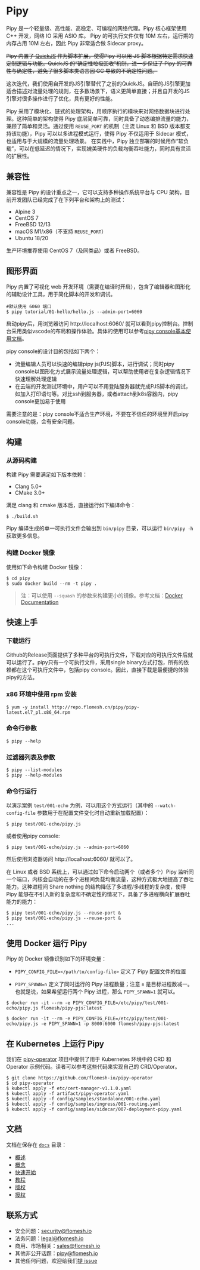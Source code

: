 # Pipy

Pipy 是一个轻量级、高性能、高稳定、可编程的网络代理。Pipy 核心框架使用 C++ 开发，网络 IO 采用 ASIO 库。
Pipy 的可执行文件仅有 10M 左右，运行期的内存占用 10M 左右，因此 Pipy 非常适合做 Sidecar proxy。

~~Pipy 内置了 [QuickJS](https://github.com/bellard/quickjs) 作为脚本扩展，使得Pipy 可以用 JS 脚本根据特定需求快速定制逻辑与功能。QuickJS 的“确定性垃圾回收”机制，进一步保证了 Pipy 的可靠性与确定性，避免了很多脚本类语言因 GC 导致的不确定性问题。~~

这次迭代，我们使用自开发的JS引擎替代了之前的QuickJS。自研的JS引擎更加适合描述对流量处理的规则，在多数场景下，语义更简单直接；并且自开发的JS引擎对很多操作进行了优化，具有更好的性能。

Pipy 采用了模块化、链式的处理架构，用顺序执行的模块来对网络数据块进行处理。这种简单的架构使得 Pipy 底层简单可靠，同时具备了动态编排流量的能力，兼顾了简单和灵活。通过使用 `REUSE_PORT` 的机制（主流 Linux 和 BSD
版本都支持该功能），Pipy 可以以多进程模式运行，使得 Pipy 不仅适用于 Sidecar 模式，也适用与于大规模的流量处理场景。
在实践中，Pipy 独立部署的时候用作“软负载”，可以在低延迟的情况下，实现媲美硬件的负载均衡吞吐能力，同时具有灵活的扩展性。

## 兼容性

兼容性是 Pipy 的设计重点之一，它可以支持多种操作系统平台与 CPU 架构，目前开发团队已经完成了在下列平台和架构上的测试：

* Alpine 3
* CentOS 7
* FreeBSD 12/13
* macOS M1/x86（不支持 `REUSE_PORT`）
* Ubuntu 18/20

生产环境推荐使用 CentOS 7（及同类品）或者 FreeBSD。

## 图形界面

Pipy 内置了可视化 web 开发环境（需要在编译时开启），包含了编辑器和图形化的辅助设计工具，用于简化脚本的开发和调试。

``` shell
#默认使用 6060 端口
$ pipy tutorial/01-hello/hello.js --admin-port=6060
```

启动pipy后，用浏览器访问 http://localhost:6060/ 就可以看到pipy控制台。控制台采用类似vscode的布局和操作体验。具体的使用可以参考[pipy console基本使用文档](https://flomesh-io.github.io/pipy/operating/dev-console.html)。

pipy console的设计目的包括如下两个：
* 流量编辑人员可以快速的编辑pipy js(PJS)脚本，进行调试；同时pipy console以图形化方式展示流量处理逻辑，可以帮助使用者在复杂逻辑情况下快速理解处理逻辑
* 在云端的开发测试环境中，用户可以不用登陆服务器就完成PJS脚本的调试，如加入打印语句等。对比ssh到服务器，或者attach到k8s容器内，pipy console更加易于使用

需要注意的是：pipy console不适合生产环境，不要在不信任的环境里开启pipy console功能，会有安全问题。

## 构建

### 从源码构建

构建 Pipy 需要满足如下版本依赖：

* Clang 5.0+
* CMake 3.0+

满足 clang 和 cmake 版本后，直接运行如下编译命令：

```command
$ ./build.sh
```

Pipy 编译生成的单一可执行文件会输出到 `bin/pipy` 目录，可以运行 `bin/pipy -h` 获取更多信息。

### 构建 Docker 镜像

使用如下命令构建 Docker 镜像：

```command
$ cd pipy
$ sudo docker build --rm -t pipy .
```

> 注：可以使用 `--squash` 的参数来构建更小的镜像。参考文档：[Docker Documentation](https://docs.docker.com/engine/reference/commandline/image_build/)

## 快速上手

### 下载运行

Github的Release页面提供了多种平台的可执行文件，下载对应的可执行文件后就可以运行了。pipy只有一个可执行文件，采用single binary方式打包，所有的依赖都在这个可执行文件中，包括pipy console。因此，直接下载是最便捷的体验pipy的方法。

### x86 环境中使用 rpm 安装

```command
$ yum -y install http://repo.flomesh.cn/pipy/pipy-latest.el7_pl.x86_64.rpm
```

### 命令行参数

```command
$ pipy --help
```

### 过滤器列表及参数

```command
$ pipy --list-modules
$ pipy --help-modules
```

### 命令行运行

以演示案例 `test/001-echo` 为例，可以用这个方式运行（其中的 `--watch-config-file` 参数用于在配置文件变化时自动重新加载配置）：

```command
$ pipy test/001-echo/pipy.js
```

或者使用pipy console:
```command
$ pipy test/001-echo/pipy.js --admin-port=6060
```
然后使用浏览器访问 http://localhost:6060/ 就可以了。

在 Linux 或者 BSD 系统上，可以通过如下命令启动两个（或者多个）Pipy 监听同一个端口，内核会自动的在多个进程间负载均衡流量，这种方式极大地提高了吞吐能力。这种进程间 Share nothing 的结构降低了多进程/多线程的复杂度，使得 Pipy 能够在不引入新的复杂度和不确定性的情况下，具备了多进程横向扩展吞吐能力的能力：

```command
$ pipy test/001-echo/pipy.js --reuse-port &
$ pipy test/001-echo/pipy.js --reuse-port &
...
```

## 使用 Docker 运行 Pipy

Pipy 的 Docker 镜像识别如下的环境变量：

* `PIPY_CONFIG_FILE=</path/to/config-file>` 定义了 Pipy 配置文件的位置

* `PIPY_SPAWN=n` 定义了同时运行的 Pipy 进程数量；注意 `n` 是目标进程数减一。也就是说，如果希望运行两个 Pipy 进程，那么 `PIPY_SPAWN=1` 就可以。

```command
$ docker run -it --rm -e PIPY_CONFIG_FILE=/etc/pipy/test/001-echo/pipy.js flomesh/pipy-pjs:latest
```

```command
$ docker run -it --rm -e PIPY_CONFIG_FILE=/etc/pipy/test/001-echo/pipy.js -e PIPY_SPAWN=1 -p 8000:6000 flomesh/pipy-pjs:latest
```

## 在 Kubernetes 上运行 Pipy

我们在 [pipy-operator](https://github.com/flomesh-io/pipy-operator) 项目中提供了用于 Kubernetes 环境中的 CRD 和 Operator 示例代码。读者可以参考这些代码来实现自己的 CRD/Operator。

```command
$ git clone https://github.com/flomesh-io/pipy-operator
$ cd pipy-operator
$ kubectl apply -f etc/cert-manager-v1.1.0.yaml
$ kubectl apply -f artifact/pipy-operator.yaml
$ kubectl apply -f config/samples/standalone/001-echo.yaml
$ kubectl apply -f config/samples/ingress/001-routing.yaml
$ kubectl apply -f config/samples/sidecar/007-deployment-pipy.yaml
```

## 文档

文档在保存在 [`docs`](docs) 目录：

* [概述](./docs/overview.mdx)
* [概念](./docs/concepts.mdx)
* [快速开始](./docs/quick-start.mdx)
* [教程](https://flomesh-io.github.io/pipy/tutorials/)
* [版权](COPYRIGHT)
* [授权](LICENCE)

## 联系方式

* 安全问题：security@flomesh.io
* 法务问题：legal@flomesh.io
* 商用、市场相关：sales@flomesh.io
* 其他非公开话题：pipy@flomesh.io
* 其他任何问题，欢迎给我们[提 issue](https://github.com/flomesh-io/pipy/issues)
